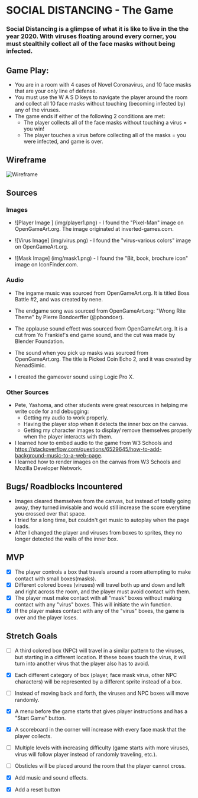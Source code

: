 # SOCIAL DISTANCING - The Game
### Social Distancing is a glimpse of what it is like to live in the the year 2020.  With viruses floating around every corner, you must stealthily collect all of the face masks without being infected.


## Game Play:
- You are in a room with 4 cases of Novel Coronavirus, and 10 face masks that are your only line of defense.  
- You must use the W A S D keys to navigate the player around the room and  collect all 10 face masks without touching (becoming infected by) any of the viruses.
- The game ends if either of the following 2 conditions are met:
    - The player collects all of the face masks without touching a virus = you win!
    - The player touches a virus before collecting all of the masks = you were infected, and game is over.


## Wireframe

![Wireframe](image/Wireframe) 


## Sources

### Images

- ![Player Image ] (img/player1.png) - I found the "Pixel-Man" image on OpenGameArt.org.  The image originated at inverted-games.com.

- ![Virus Image] (img/virus.png) - I found the "virus-various colors" image on OpenGameArt.org.

- ![Mask Image] (img/mask1.png) - I found the "Bit, book, brochure icon" image on IconFinder.com.

### Audio

- The ingame music was sourced from OpenGameArt.org.  It is titled Boss Battle #2, and was created by nene.

- The endgame song was sourced from OpenGameArt.org: "Wrong Rite Theme" by Pierre Bondoerffer (@pbondoer).

- The applause sound effect was sourced from OpenGameArt.org.  It is a cut from Yo Frankie!'s end game sound, and the cut was made by Blender Foundation.

- The sound when you pick up masks was sourced from OpenGameArt.org.  The title is Picked Coin Echo 2, and it was created by NenadSimic.

- I created the gameover sound using Logic Pro X.

### Other Sources

- Pete, Yashoma, and other students were great resources in helping me write code for and debugging:
    - Getting my audio to work properly.
    - Having the player stop when it detects the inner box on the canvas.
    - Getting my character images to display/ remove themselves properly when the player interacts with them.
- I learned how to embed audio to the game from W3 Schools and https://stackoverflow.com/questions/6529645/how-to-add-background-music-to-a-web-page.
- I learned how to render images on the canvas from W3 Schools and Mozilla Developer Network.


## Bugs/ Roadblocks Incountered

- Images cleared themselves from the canvas, but instead of totally going away, they turned invisable and would still increase the score everytime you crossed over that space.
- I tried for a long time, but couldn't get music to autoplay when the page loads.
- After I changed the player and viruses from boxes to sprites, they no longer detected the walls of the inner box.


## MVP

- [x] The player controls a box that travels around a room attempting to make contact with small boxes(masks).
- [x] Different colored boxes (viruses) will travel both up and down and left and right across the room, and the player must avoid contact with them.
- [x] The player must make contact with all "mask" boxes without making contact with any "virus" boxes.  This will initiate the win function.
- [x] If the player makes contact with any of the "virus" boxes, the game is over and the player loses.

## Stretch Goals

- [ ] A third colored box (NPC) will travel in a similar pattern to the viruses, but starting in a different location. If these boxes touch the virus, it will turn into another virus that the player also has to avoid.
- [x] Each different category of box (player, face mask virus, other NPC characters) will be represented by a different sprite instead of a box.
- [ ] Instead of moving back and forth, the viruses and NPC boxes will move randomly.
- [x] A menu before the game starts that gives player instructions and has a "Start Game" button.
- [x] A scoreboard in the corner will increase with every face mask that the player collects.
- [ ] Multiple levels with increasing difficulty (game starts with more viruses, virus will follow player instead of randomly traveling, etc.).
- [ ] Obsticles will be placed around the room that the player cannot cross.
- [x] Add music and sound effects.
- [x] Add a reset button

